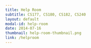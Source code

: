 ```yaml
---
title: Help Room
subtitle: CS177, CS180, CS182, CS240
layout: default
modal-id: help-room
date: 2014-07-16
thumbnail: help-room-thumbnail.png
link: /helproom
---
```


